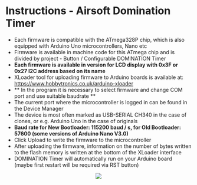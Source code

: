 # Instructions - Airsoft Domination Timer
* Each firmware is compatible with the ATmega328P chip, which is also equipped with Arduino Uno microcontrollers, Nano etc
* Firmware is available in machine code for this ATmega chip and is divided by project - Button / Configurable DOMINATION Timer
* **Each firmware is available in version for LCD display with 0x3F or 0x27 I2C address based on its name**
* XLoader tool for uploading firmware to Arduino boards is available at: https://www.hobbytronics.co.uk/arduino-xloader
* ** In the program it is necessary to select firmware and change COM port and use suitable baudrate **
* The current port where the microcontroller is logged in can be found in the Device Manager
* The device is most often marked as USB-SERIAL CH340 in the case of clones, or e.g. Arduino Uno in the case of originals
* **Baud rate for New Bootloader: 115200 baud / s, for Old Bootloader: 57600 (some versions of Arduino Nano V3.0)**
* Click Upload to write the firmware to the microcontroller
* After uploading the firmware, information on the number of bytes written to the flash memory is written at the bottom of the XLoader interface
* DOMINATION Timer will automatically run on your Arduino board (maybe first restart will be required via RST button)

<p align="center">
  <img src="https://i.imgur.com/N1CHBoL.png" />
</p>
